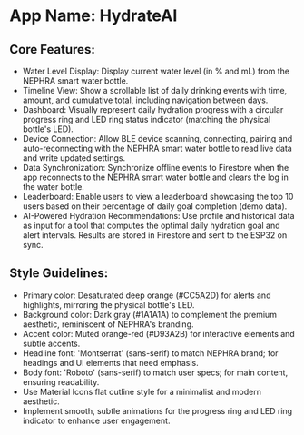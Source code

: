 # **App Name**: HydrateAI

## Core Features:

- Water Level Display: Display current water level (in % and mL) from the NEPHRA smart water bottle.
- Timeline View: Show a scrollable list of daily drinking events with time, amount, and cumulative total, including navigation between days.
- Dashboard: Visually represent daily hydration progress with a circular progress ring and LED ring status indicator (matching the physical bottle's LED).
- Device Connection: Allow BLE device scanning, connecting, pairing and auto-reconnecting with the NEPHRA smart water bottle to read live data and write updated settings.
- Data Synchronization: Synchronize offline events to Firestore when the app reconnects to the NEPHRA smart water bottle and clears the log in the water bottle.
- Leaderboard: Enable users to view a leaderboard showcasing the top 10 users based on their percentage of daily goal completion (demo data).
- AI-Powered Hydration Recommendations: Use profile and historical data as input for a tool that computes the optimal daily hydration goal and alert intervals. Results are stored in Firestore and sent to the ESP32 on sync.

## Style Guidelines:

- Primary color: Desaturated deep orange (#CC5A2D) for alerts and highlights, mirroring the physical bottle's LED.
- Background color: Dark gray (#1A1A1A) to complement the premium aesthetic, reminiscent of NEPHRA's branding.
- Accent color: Muted orange-red (#D93A2B) for interactive elements and subtle accents.
- Headline font: 'Montserrat' (sans-serif) to match NEPHRA brand; for headings and UI elements that need emphasis.
- Body font: 'Roboto' (sans-serif) to match user specs; for main content, ensuring readability.
- Use Material Icons flat outline style for a minimalist and modern aesthetic.
- Implement smooth, subtle animations for the progress ring and LED ring indicator to enhance user engagement.
